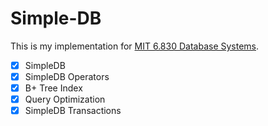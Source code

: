 # Simple-DB

This is my implementation for [MIT 6.830 Database Systems](http://db.csail.mit.edu/6.830/).  

- [x] SimpleDB
- [x] SimpleDB Operators
- [x] B+ Tree Index  
- [x] Query Optimization
- [x] SimpleDB Transactions  
